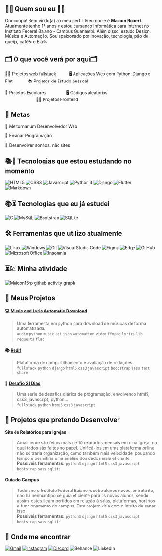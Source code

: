 ## 👩‍💻 Quem sou eu 👩‍💻
Oooooopa! Bem vindo(a) ao meu perfil. Meu nome é **Maicon Robert**. Atualmente tenho 17 anos e estou cursando Informática para Internet no [Instituto Federal Baiano - Campus Guanambi](https://www.ifbaiano.edu.br/unidades/guanambi/). Além disso, estudo Design, Música e Automação. Sou apaixonado por inovação, tecnologia, pão de queijo, café☕ e Ela💘

## 🗂️ O que você verá por aqui🗂️

👩‍💻 Projetos web fullstack &nbsp;&nbsp;&nbsp;&nbsp;&nbsp;&nbsp;&nbsp;&nbsp;&nbsp;&nbsp;🖥️ Aplicações Web com Python: Django e Flet&nbsp;&nbsp;&nbsp;&nbsp;&nbsp;&nbsp;&nbsp;&nbsp;&nbsp;&nbsp;&nbsp;&nbsp; 📚 Projetos de Estudo pessoal

📑️ Projetos Escolares &nbsp;&nbsp;&nbsp;&nbsp;&nbsp;&nbsp;&nbsp;&nbsp;&nbsp;&nbsp;&nbsp;&nbsp;&nbsp;&nbsp;&nbsp;&nbsp;🖥️ Códigos aleatórios
&nbsp;&nbsp;&nbsp;&nbsp;&nbsp;&nbsp;&nbsp;&nbsp;&nbsp;&nbsp;&nbsp;&nbsp;&nbsp;&nbsp;&nbsp;&nbsp;&nbsp;&nbsp;&nbsp;&nbsp;&nbsp;&nbsp;&nbsp;&nbsp;
&nbsp;&nbsp;&nbsp;&nbsp;&nbsp;&nbsp;&nbsp;&nbsp;&nbsp;&nbsp;&nbsp;&nbsp;&nbsp;&nbsp;&nbsp;&nbsp;&nbsp;&nbsp;&nbsp;&nbsp;&nbsp;&nbsp;&nbsp;&nbsp;&nbsp;&nbsp;👩‍💻 Projetos Frontend

## 🎯 Metas
📌 Me tornar um Desenvolvedor Web

📌 Ensinar Programação

📌 Desenvolver sonhos, não sites

## 📚🦾 Tecnologias que estou estudando no momento 
![HTML5](https://img.shields.io/badge/HTML5-E34F26?style=for-the-badge&logo=html5&logoColor=white)
![CSS3](https://img.shields.io/badge/CSS3-1572B6?style=for-the-badge&logo=css3&logoColor=white)
![Javascript](https://img.shields.io/badge/JavaScript-323330?style=for-the-badge&logo=javascript&logoColor=F7DF1E)
![Python 3](https://img.shields.io/badge/python-3670A0?style=for-the-badge&logo=python&logoColor=ffdd54)
![Django](https://img.shields.io/badge/django-%23092E20.svg?style=for-the-badge&logo=django&logoColor=white)
![Flutter](https://img.shields.io/badge/Flutter-%2302569B.svg?style=for-the-badge&logo=Flutter&logoColor=white)
![Markdown](https://img.shields.io/badge/Markdown-000000?style=for-the-badge&logo=markdown&logoColor=black&labelColor=white&color=white)

## 📚⏳ Tecnologias que eu já estudei 
![C](https://img.shields.io/badge/C-00599C?style=for-the-badge&logo=c&logoColor=white)
![MySQL](https://img.shields.io/badge/MySQL-FFC500?style=for-the-badge&logo=mysql&logoColor=black&labelColor=white)
![Bootstrap](https://img.shields.io/badge/Bootstrap-563D7C?style=for-the-badge&logo=bootstrap&logoColor=white)
![SQLite](https://img.shields.io/badge/sqlite-%2307405e.svg?style=for-the-badge&logo=sqlite&logoColor=white)

## :hammer_and_wrench: Ferramentas que utilizo atualmente
![Linux](https://img.shields.io/badge/Linux-FCC644?style=for-the-badge&logo=linux&logoColor=black)
![Windows](https://img.shields.io/badge/Windows-0078D6?style=for-the-badge&logo=windows&logoColor=white)
![Git](https://img.shields.io/badge/GIT-E44C30?style=for-the-badge&logo=git&logoColor=white)
![Visual Studio Code](https://img.shields.io/badge/Visual%20Studio%20Code-0078d7.svg?style=for-the-badge&logo=visual-studio-code&logoColor=white)
![Figma](https://img.shields.io/badge/figma-%23F24E1E.svg?style=for-the-badge&logo=figma&logoColor=white&labelColor=red&color=red)
![Edge](https://img.shields.io/badge/Edge-0078D7?style=for-the-badge&logo=Microsoft-edge&logoColor=white)
![GitHub](https://img.shields.io/badge/github-%23121011.svg?style=for-the-badge&logo=github&logoColor=white&labelColor=gray&color=gray)
![Microsoft Office](https://img.shields.io/badge/Microsoft_Office-D83B01?style=for-the-badge&logo=microsoft-office&logoColor=white)
![Insomnia](https://img.shields.io/badge/Insomnia-black?style=for-the-badge&logo=insomnia&logoColor=5849BE&labelColor=white&color=white)

## ⏳💹 Minha atividade
![Maicon15rp github activity graph](https://activity-graph.herokuapp.com/graph?username=maicon15rp&theme=github-dark)

## :memo: Meus Projetos
#### :computer: [Music and Lyric Automatic Download](https://github.com/maicon15rp/Music-Lyric-Download)
> Uma ferramenta em python para download de músicas de forma automatizada. <br>
> `audio` `python` `music` `api` `json` `automation` `video` `ffmpeg` `lyrics` `lib` `requests` `flac`

#### :books: [Redif](https://github.com/maicon15rp/Redif)
> Plataforma de compartilhamento e avaliação de redações. <br>
> `fullstack` `python` `django` `html5` `css3` `javascript` `bootstrap` `sass` `text` `share`

#### 🦾 [Desafio 21 Dias](https://github.com/maicon15rp/Desafio-21-Dias)
> Uma série de desafios diários de programação, envolvendo html5, css3, javascript, python... <br>
> `fullstack` `python` `html5` `css3` `javascript`

## :memo: Projetos que pretendo Desenvolver 
#### Site de Relatórios para igrejas
> Atualmente são feitos mais de 10 relatórios mensais em uma igreja, na qual todos são feitos no papel. Unificá-los em uma plataforma online não só traria organização, como também mais velocidade, poupando tempo e permitiria uma análise dos dados mais eficiente<br>
**Possiveis ferramentas:** `python3` `django` `html5` `css3` `javascript` `bootstrap` `sass` `sqlite`

#### Guia do Campus
> Todo ano o Instituto Federal Baiano recebe alunos novos, entretanto, não há nenhumtipo de guia eficiente para os novos alunos, sendo assim, estes ficam pertidos em relação à salas, plataformas, horários e funcionamento do campus. Este projeto viria com o intuito de sanar isso<br>
**Possiveis ferramentas:** `python3` `django` `html5` `css3` `javascript` `bootstrap` `sass` `sqlite`

## 🔎 Onde me encontrar

[![Gmail](https://img.shields.io/badge/Gmail-D14836?style=for-the-badge&logo=gmail&logoColor=white)](mailto:maiconlk2321@gmail.com)
[![Instagram](https://img.shields.io/badge/maiconroberp-%23E4405F.svg?style=for-the-badge&logo=Instagram&logoColor=white)](https://www.instagram.com/maiconrobertp/)
[![Discord](https://img.shields.io/badge/Discord-%237289DA.svg?style=for-the-badge&logo=discord&logoColor=white)](http://discordapp.com/users/670372491771904012)
![Behance](https://img.shields.io/badge/Behance-1769ff?style=for-the-badge&logo=behance&logoColor=white)
![LinkedIn](https://img.shields.io/badge/linkedin-%230077B5.svg?style=for-the-badge&logo=linkedin&logoColor=white)

<!--
![Anurag's GitHub stats](https://github-readme-stats.vercel.app/api?username=maicon15rp&theme=dark)

[![Readme Card](https://github-readme-stats.vercel.app/api/pin/?username=maicon15rp&repo=music-lyric-download)](https://github.com/maicon15rp/maicon15rp)



[![GitHub Streak](https://streak-stats.demolab.com/?user=maicon15rp&theme=dark)](https://git.io/streak-stats)

[![Ashutosh's github activity graph](https://activity-graph.herokuapp.com/graph?username=maicon15rp&theme=github)](https://github.com/ashutosh00710/github-readme-activity-graph)

-->
